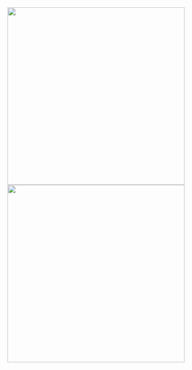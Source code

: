 <img align="center" width="400" src="https://github-readme-stats.vercel.app/api?username=Virus-Cui&theme=transparent&include_all_commits=true&show_icons=true&hide_border=true" />
<img width="400" src="https://github-readme-activity-graph.vercel.app/graph?username=Virus-Cui&theme=github-compact&hide_border=true&area=true" />
